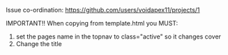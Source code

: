   Issue co-ordination:
https://github.com/users/voidapex11/projects/1

  IMPORTANT!!
When copying from template.html you MUST:
1. set the pages name in the topnav to class="active" so it changes cover
2. Change the title
